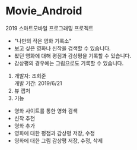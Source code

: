 # Movie_Android
2019 스마트모바일 프로그래밍 프로젝트
- "나만의 작은 영화 기록소"
- 보고 싶은 영화나 신작을 검색할 수 있습니다.
- 봤던 영화에 대해 평점과 감상평을 기록할 수 있습니다.
- 감상평의 경우에는 그림으로도 기록할 수 있습니다.

1. 개발자: 조희준\
   개발 기간: 2019/6/21
2. 뷰 캡처
3. 기능
- 영화 사이트를 통한 영화 검색
- 신작 추천
- 영화 추가
- 영화에 대한 평점과 감상평 저장, 수정
- 영화에 대한 그림 감상평 저장, 수정, 삭제
